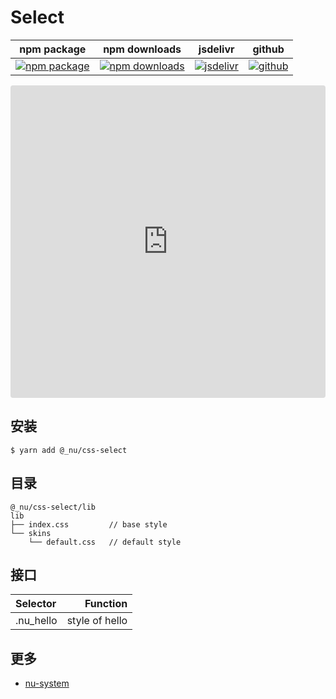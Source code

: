 # Select

| npm package| npm downloads| jsdelivr |  github |
| --------------- | ------------------------------ | ------ | ----------------------- |
| [![npm package][npm-badge]][npm-url] | [![npm downloads][npm-downloads]][npm-url] | [![jsdelivr][jsdelivr-badge]][jsdelivr-url] | [![github][git-badge]][git-url] |

[npm-badge]: https://img.shields.io/npm/v/@_nu/css-select.svg
[npm-url]: https://www.npmjs.org/package/@_nu/css-select
[npm-downloads]: https://img.shields.io/npm/dw/@_nu/css-select
[git-url]: https://github.com/nu-system/css-select
[git-badge]: https://img.shields.io/github/stars/nu-system/css-select.svg?style=social
[jsdelivr-badge]: https://data.jsdelivr.com/v1/package/npm/@_nu/css-select/badge
[jsdelivr-url]: https://www.jsdelivr.com/package/npm/@_nu/css-select

<iframe
     src="https://codesandbox.io/embed/lucid-cherry-yjdru?fontsize=14&hidenavigation=1&theme=dark"
     style="width:100%; height:500px; border:0; border-radius: 4px; overflow:hidden;"
     title="nu-react-select"
     allow="accelerometer; ambient-light-sensor; camera; encrypted-media; geolocation; gyroscope; hid; microphone; midi; payment; usb; vr"
     sandbox="allow-forms allow-modals allow-popups allow-presentation allow-same-origin allow-scripts"
   ></iframe>

## 安装

```
$ yarn add @_nu/css-select
```

## 目录

```
@_nu/css-select/lib
lib
├── index.css         // base style
└── skins
    └── default.css   // default style
```

## 接口

| Selector            |           Function |
| :------------------ | -----------------: |
| .nu_hello           |     style of hello |


## 更多

- [nu-system](https://nu-system.github.io/)
